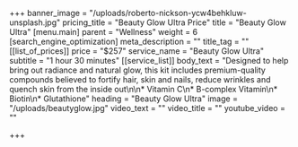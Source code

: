+++
banner_image = "/uploads/roberto-nickson-ycw4behkluw-unsplash.jpg"
pricing_title = "Beauty Glow Ultra Price"
title = "Beauty Glow Ultra"
[menu.main]
parent = "Wellness"
weight = 6
[search_engine_optimization]
meta_description = ""
title_tag = ""
[[list_of_prices]]
price = "$257"
service_name = "Beauty Glow Ultra"
subtitle = "1 hour 30 minutes"
[[service_list]]
body_text = "Designed to help bring out radiance and natural glow, this kit includes premium-quality compounds believed to fortify hair, skin and nails, reduce wrinkles and quench skin from the inside out\n\n* Vitamin C\n* B-complex Vitamin\n* Biotin\n* Glutathione"
heading = "Beauty Glow Ultra"
image = "/uploads/beautyglow.jpg"
video_text = ""
video_title = ""
youtube_video = ""

+++
